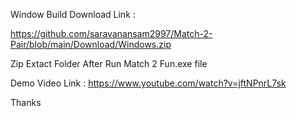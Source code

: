 Window Build Download Link :

https://github.com/saravanansam2997/Match-2-Pair/blob/main/Download/Windows.zip

Zip Extact Folder After Run Match 2 Fun.exe file

Demo Video Link :
https://www.youtube.com/watch?v=jftNPnrL7sk

Thanks
